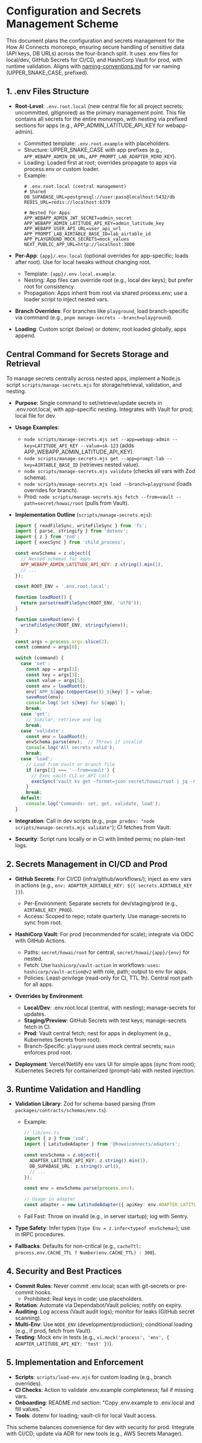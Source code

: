 # Configuration and Secrets Management Scheme

This document plans the configuration and secrets management for the How AI Connects monorepo, ensuring secure handling of sensitive data (API keys, DB URLs) across the four-branch split. It uses .env files for local/dev, GitHub Secrets for CI/CD, and HashiCorp Vault for prod, with runtime validation. Aligns with [naming-conventions.md](naming-conventions.md) for var naming (UPPER_SNAKE_CASE, prefixed).

## 1. .env Files Structure

- **Root-Level**: `.env.root.local` (new central file for all project secrets; uncommitted, gitignored) as the primary management point. This file contains all secrets for the entire monorepo, with nesting via prefixed sections for apps (e.g., APP_ADMIN_LATITUDE_API_KEY for webapp-admin).
  - Committed template: `.env.root.example` with placeholders.
  - Structure: UPPER_SNAKE_CASE with app prefixes (e.g., `APP_WEBAPP_ADMIN_DB_URL`, `APP_PROMPT_LAB_ADAPTER_MIRO_KEY`).
  - Loading: Loaded first at root; overrides propagate to apps via process.env or custom loader.
  - Example:
    ```
    # .env.root.local (central management)
    # Shared
    DB_SUPABASE_URL=postgresql://user:pass@localhost:5432/db
    REDIS_URL=redis://localhost:6379

    # Nested for Apps
    APP_WEBAPP_ADMIN_JWT_SECRET=admin_secret
    APP_WEBAPP_ADMIN_LATITUDE_API_KEY=admin_latitude_key
    APP_WEBAPP_USER_API_URL=user_api_url
    APP_PROMPT_LAB_AIRTABLE_BASE_ID=lab_airtable_id
    APP_PLAYGROUND_MOCK_SECRETS=mock_values
    NEXT_PUBLIC_APP_URL=http://localhost:3000
    ```

- **Per-App**: `{app}/.env.local` (optional overrides for app-specific; loads after root). Use for local tweaks without changing root.
  - Template: `{app}/.env.local.example`.
  - Nesting: App files can override root (e.g., local dev keys); but prefer root for consistency.
  - Propagation: Apps inherit from root via shared process.env; use a loader script to inject nested vars.

- **Branch Overrides**: For branches like `playground`, load branch-specific via command (e.g., `pnpm manage-secrets --branch=playground`).

- **Loading**: Custom script (below) or dotenv; root loaded globally, apps append.

## Central Command for Secrets Storage and Retrieval

To manage secrets centrally across nested apps, implement a Node.js script `scripts/manage-secrets.mjs` for storage/retrieval, validation, and nesting.

- **Purpose**: Single command to set/retrieve/update secrets in .env.root.local, with app-specific nesting. Integrates with Vault for prod; local file for dev.
- **Usage Examples**:
  - `node scripts/manage-secrets.mjs set --app=webapp-admin --key=LATITUDE_API_KEY --value=sk-123` (adds APP_WEBAPP_ADMIN_LATITUDE_API_KEY).
  - `node scripts/manage-secrets.mjs get --app=prompt-lab --key=AIRTABLE_BASE_ID` (retrieves nested value).
  - `node scripts/manage-secrets.mjs validate` (checks all vars with Zod schema).
  - `node scripts/manage-secrets.mjs load --branch=playground` (loads overrides for branch).
  - Prod: `node scripts/manage-secrets.mjs fetch --from=vault --path=secret/howai/root` (pulls from Vault).

- **Implementation Outline** (`scripts/manage-secrets.mjs`):
  ```javascript
  import { readFileSync, writeFileSync } from 'fs';
  import { parse, stringify } from 'dotenv';
  import { z } from 'zod';
  import { execSync } from 'child_process';

  const envSchema = z.object({
    // Nested schemas for apps
    APP_WEBAPP_ADMIN_LATITUDE_API_KEY: z.string().min(1),
    // ...
  });

  const ROOT_ENV = '.env.root.local';

  function loadRoot() {
    return parse(readFileSync(ROOT_ENV, 'utf8'));
  }

  function saveRoot(env) {
    writeFileSync(ROOT_ENV, stringify(env));
  }

  const args = process.argv.slice(2);
  const command = args[0];

  switch (command) {
    case 'set':
      const app = args[1];
      const key = args[3];
      const value = args[5];
      const env = loadRoot();
      env[`APP_${app.toUpperCase()}_${key}`] = value;
      saveRoot(env);
      console.log(`Set ${key} for ${app}`);
      break;
    case 'get':
      // Similar, retrieve and log
      break;
    case 'validate':
      const env = loadRoot();
      envSchema.parse(env);  // Throws if invalid
      console.log('All secrets valid');
      break;
    case 'load':
      // Load from Vault or branch file
      if (args[1] === '--from=vault') {
        // Exec vault CLI or API call
        execSync('vault kv get -format=json secret/howai/root | jq -r > .env.root.local');
      }
      break;
    default:
      console.log('Commands: set, get, validate, load');
  }
  ```

- **Integration**: Call in dev scripts (e.g., `pnpm predev: "node scripts/manage-secrets.mjs validate"`); CI fetches from Vault.
- **Security**: Script runs locally or in CI with limited perms; no plain-text logs.

## 2. Secrets Management in CI/CD and Prod

- **GitHub Secrets**: For CI/CD (infra/github/workflows/); inject as env vars in actions (e.g., `env: ADAPTER_AIRTABLE_KEY: ${{ secrets.AIRTABLE_KEY }}`).
  - Per-Environment: Separate secrets for dev/staging/prod (e.g., `AIRTABLE_KEY_PROD`).
  - Access: Scoped to repo; rotate quarterly. Use manage-secrets to sync from root.

- **HashiCorp Vault**: For prod (recommended for scale); integrate via OIDC with GitHub Actions.
  - Paths: `secret/howai/root` for central, `secret/howai/{app}/{env}` for nested.
  - Fetch: Use `hashicorp/vault-action` in workflows: `uses: hashicorp/vault-action@v2` with role, path; output to env for apps.
  - Policies: Least-privilege (read-only for CI, TTL 1h). Central root path for all apps.

- **Overrides by Environment**:
  - **Local/Dev**: .env.root.local (central, with nesting); manage-secrets for updates.
  - **Staging/Preview**: GitHub Secrets with test keys; manage-secrets fetch in CI.
  - **Prod**: Vault central fetch; nest for apps in deployment (e.g., Kubernetes Secrets from root).
  - Branch-Specific: `playground` uses mock central secrets; `main` enforces prod root.

- **Deployment**: Vercel/Netlify env vars UI for simple apps (sync from root); Kubernetes Secrets for containerized (prompt-lab) with nested injection.

## 3. Runtime Validation and Handling

- **Validation Library**: Zod for schema-based parsing (from `packages/contracts/schemas/env.ts`).
  - Example:
    ```typescript
    // lib/env.ts
    import { z } from 'zod';
    import { LatitudeAdapter } from '@howaiconnects/adapters';

    const envSchema = z.object({
      ADAPTER_LATITUDE_API_KEY: z.string().min(1),
      DB_SUPABASE_URL: z.string().url(),
      // ...
    });

    const env = envSchema.parse(process.env);

    // Usage in adapter
    const adapter = new LatitudeAdapter({ apiKey: env.ADAPTER_LATITUDE_API_KEY });
    ```
  - Fail Fast: Throw on invalid (e.g., in server startup); log with Sentry.

- **Type Safety**: Infer types (`type Env = z.infer<typeof envSchema>`); use in tRPC procedures.

- **Fallbacks**: Defaults for non-critical (e.g., `cacheTtl: process.env.CACHE_TTL ? Number(env.CACHE_TTL) : 300`).

## 4. Security and Best Practices

- **Commit Rules**: Never commit .env.local; scan with git-secrets or pre-commit hooks.
  - Prohibited: Real keys in code; use placeholders.
- **Rotation**: Automate via Dependabot/Vault policies; notify on expiry.
- **Auditing**: Log access (Vault audit logs); monitor for leaks (GitHub secret scanning).
- **Multi-Env**: Use `NODE_ENV` (development/production); conditional loading (e.g., if prod, fetch from Vault).
- **Testing**: Mock env in tests (e.g., `vi.mock('process', 'env', { ADAPTER_LATITUDE_API_KEY: 'test' })`).

## 5. Implementation and Enforcement

- **Scripts**: `scripts/load-env.mjs` for custom loading (e.g., branch overrides).
- **CI Checks**: Action to validate .env.example completeness; fail if missing vars.
- **Onboarding**: README.md section: "Copy .env.example to .env.local and fill values."
- **Tools**: dotenv for loading; vault-cli for local Vault access.

This scheme balances convenience for dev with security for prod. Integrate with CI/CD; update via ADR for new tools (e.g., AWS Secrets Manager).